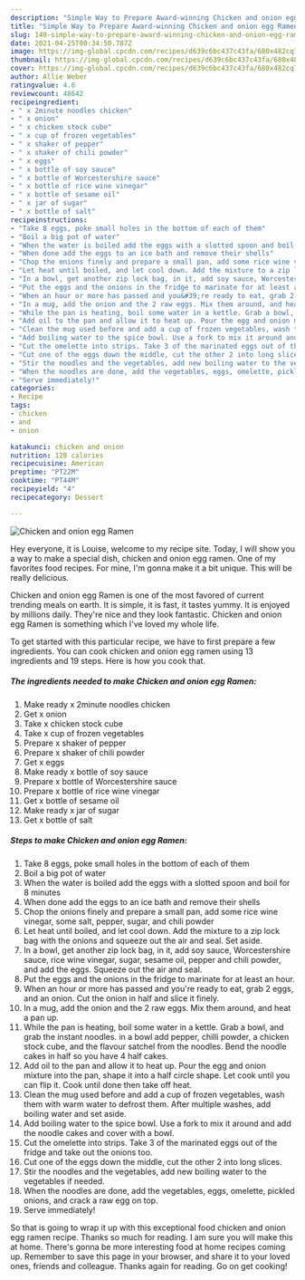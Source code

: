 ```yaml
---
description: "Simple Way to Prepare Award-winning Chicken and onion egg Ramen"
title: "Simple Way to Prepare Award-winning Chicken and onion egg Ramen"
slug: 140-simple-way-to-prepare-award-winning-chicken-and-onion-egg-ramen
date: 2021-04-25T00:34:50.787Z
image: https://img-global.cpcdn.com/recipes/d639c6bc437c43fa/680x482cq70/chicken-and-onion-egg-ramen-recipe-main-photo.jpg
thumbnail: https://img-global.cpcdn.com/recipes/d639c6bc437c43fa/680x482cq70/chicken-and-onion-egg-ramen-recipe-main-photo.jpg
cover: https://img-global.cpcdn.com/recipes/d639c6bc437c43fa/680x482cq70/chicken-and-onion-egg-ramen-recipe-main-photo.jpg
author: Allie Weber
ratingvalue: 4.6
reviewcount: 48642
recipeingredient:
- " x 2minute noodles chicken"
- " x onion"
- " x chicken stock cube"
- " x cup of frozen vegetables"
- " x shaker of pepper"
- " x shaker of chili powder"
- " x eggs"
- " x bottle of soy sauce"
- " x bottle of Worcestershire sauce"
- " x bottle of rice wine vinegar"
- " x bottle of sesame oil"
- " x jar of sugar"
- " x bottle of salt"
recipeinstructions:
- "Take 8 eggs, poke small holes in the bottom of each of them"
- "Boil a big pot of water"
- "When the water is boiled add the eggs with a slotted spoon and boil for 8 minutes"
- "When done add the eggs to an ice bath and remove their shells"
- "Chop the onions finely and prepare a small pan, add some rice wine vinegar, some salt, pepper, sugar, and chili powder"
- "Let heat until boiled, and let cool down. Add the mixture to a zip lock bag with the onions and squeeze out the air and seal. Set aside."
- "In a bowl, get another zip lock bag, in it, add soy sauce, Worcestershire sauce, rice wine vinegar, sugar, sesame oil, pepper and chili powder, and add the eggs. Squeeze out the air and seal."
- "Put the eggs and the onions in the fridge to marinate for at least an hour."
- "When an hour or more has passed and you&#39;re ready to eat, grab 2 eggs, and an onion. Cut the onion in half and slice it finely."
- "In a mug, add the onion and the 2 raw eggs. Mix them around, and heat a pan up."
- "While the pan is heating, boil some water in a kettle. Grab a bowl, and grab the instant noodles. in a bowl add pepper, chilli powder, a chicken stock cube, and the flavour satchel from the noodles. Bend the noodle cakes in half so you have 4 half cakes."
- "Add oil to the pan and allow it to heat up. Pour the egg and onion mixture into the pan, shape it into a half circle shape. Let cook until you can flip it. Cook until done then take off heat."
- "Clean the mug used before and add a cup of frozen vegetables, wash them with warm water to defrost them. After multiple washes, add boiling water and set aside."
- "Add boiling water to the spice bowl. Use a fork to mix it around and add the noodle cakes and cover with a bowl."
- "Cut the omelette into strips. Take 3 of the marinated eggs out of the fridge and take out the onions too."
- "Cut one of the eggs down the middle, cut the other 2 into long slices."
- "Stir the noodles and the vegetables, add new boiling water to the vegetables if needed."
- "When the noodles are done, add the vegetables, eggs, omelette, pickled onions, and crack a raw egg on top."
- "Serve immediately!"
categories:
- Recipe
tags:
- chicken
- and
- onion

katakunci: chicken and onion 
nutrition: 128 calories
recipecuisine: American
preptime: "PT22M"
cooktime: "PT44M"
recipeyield: "4"
recipecategory: Dessert

---
```



![Chicken and onion egg Ramen](https://img-global.cpcdn.com/recipes/d639c6bc437c43fa/680x482cq70/chicken-and-onion-egg-ramen-recipe-main-photo.jpg)

Hey everyone, it is Louise, welcome to my recipe site. Today, I will show you a way to make a special dish, chicken and onion egg ramen. One of my favorites food recipes. For mine, I'm gonna make it a bit unique. This will be really delicious.

Chicken and onion egg Ramen is one of the most favored of current trending meals on earth. It is simple, it is fast, it tastes yummy. It is enjoyed by millions daily. They're nice and they look fantastic. Chicken and onion egg Ramen is something which I've loved my whole life.




To get started with this particular recipe, we have to first prepare a few ingredients. You can cook chicken and onion egg ramen using 13 ingredients and 19 steps. Here is how you cook that.

<!--inarticleads1-->

##### The ingredients needed to make Chicken and onion egg Ramen:

1. Make ready  x 2minute noodles chicken
1. Get  x onion
1. Take  x chicken stock cube
1. Take  x cup of frozen vegetables
1. Prepare  x shaker of pepper
1. Prepare  x shaker of chili powder
1. Get  x eggs
1. Make ready  x bottle of soy sauce
1. Prepare  x bottle of Worcestershire sauce
1. Prepare  x bottle of rice wine vinegar
1. Get  x bottle of sesame oil
1. Make ready  x jar of sugar
1. Get  x bottle of salt




<!--inarticleads2-->

##### Steps to make Chicken and onion egg Ramen:

1. Take 8 eggs, poke small holes in the bottom of each of them
1. Boil a big pot of water
1. When the water is boiled add the eggs with a slotted spoon and boil for 8 minutes
1. When done add the eggs to an ice bath and remove their shells
1. Chop the onions finely and prepare a small pan, add some rice wine vinegar, some salt, pepper, sugar, and chili powder
1. Let heat until boiled, and let cool down. Add the mixture to a zip lock bag with the onions and squeeze out the air and seal. Set aside.
1. In a bowl, get another zip lock bag, in it, add soy sauce, Worcestershire sauce, rice wine vinegar, sugar, sesame oil, pepper and chili powder, and add the eggs. Squeeze out the air and seal.
1. Put the eggs and the onions in the fridge to marinate for at least an hour.
1. When an hour or more has passed and you&#39;re ready to eat, grab 2 eggs, and an onion. Cut the onion in half and slice it finely.
1. In a mug, add the onion and the 2 raw eggs. Mix them around, and heat a pan up.
1. While the pan is heating, boil some water in a kettle. Grab a bowl, and grab the instant noodles. in a bowl add pepper, chilli powder, a chicken stock cube, and the flavour satchel from the noodles. Bend the noodle cakes in half so you have 4 half cakes.
1. Add oil to the pan and allow it to heat up. Pour the egg and onion mixture into the pan, shape it into a half circle shape. Let cook until you can flip it. Cook until done then take off heat.
1. Clean the mug used before and add a cup of frozen vegetables, wash them with warm water to defrost them. After multiple washes, add boiling water and set aside.
1. Add boiling water to the spice bowl. Use a fork to mix it around and add the noodle cakes and cover with a bowl.
1. Cut the omelette into strips. Take 3 of the marinated eggs out of the fridge and take out the onions too.
1. Cut one of the eggs down the middle, cut the other 2 into long slices.
1. Stir the noodles and the vegetables, add new boiling water to the vegetables if needed.
1. When the noodles are done, add the vegetables, eggs, omelette, pickled onions, and crack a raw egg on top.
1. Serve immediately!




So that is going to wrap it up with this exceptional food chicken and onion egg ramen recipe. Thanks so much for reading. I am sure you will make this at home. There's gonna be more interesting food at home recipes coming up. Remember to save this page in your browser, and share it to your loved ones, friends and colleague. Thanks again for reading. Go on get cooking!
